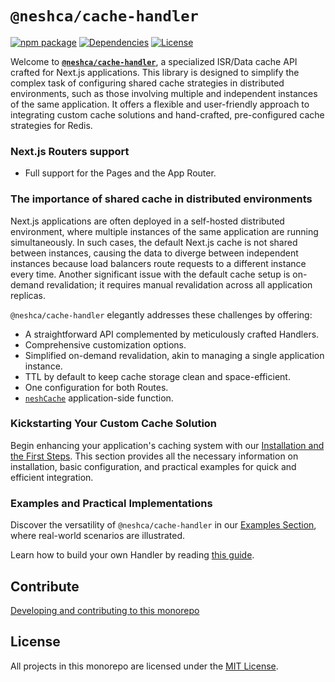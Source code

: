 # `@neshca/cache-handler`

[![npm package](https://img.shields.io/npm/v/@neshca/cache-handler/latest.svg)](https://www.npmjs.com/package/@neshca/cache-handler)
[![Dependencies](https://img.shields.io/npm/dm/@neshca/cache-handler)](https://www.npmjs.com/package/@neshca/cache-handler)
[![License](https://img.shields.io/npm/l/express.svg)](https://github.com/caching-tools/next-shared-cache/blob/canary/packages/cache-handler/LICENSE)

Welcome to [**`@neshca/cache-handler`**](./packages/cache-handler/README.md), a specialized ISR/Data cache API crafted for Next.js applications. This library is designed to simplify the complex task of configuring shared cache strategies in distributed environments, such as those involving multiple and independent instances of the same application. It offers a flexible and user-friendly approach to integrating custom cache solutions and hand-crafted, pre-configured cache strategies for Redis.

### Next.js Routers support

- Full support for the Pages and the App Router.

### The importance of shared cache in distributed environments

Next.js applications are often deployed in a self-hosted distributed environment, where multiple instances of the same application are running simultaneously. In such cases, the default Next.js cache is not shared between instances, causing the data to diverge between independent instances because load balancers route requests to a different instance every time. Another significant issue with the default cache setup is on-demand revalidation; it requires manual revalidation across all application replicas.

`@neshca/cache-handler` elegantly addresses these challenges by offering:

- A straightforward API complemented by meticulously crafted Handlers.
- Comprehensive customization options.
- Simplified on-demand revalidation, akin to managing a single application instance.
- TTL by default to keep cache storage clean and space-efficient.
- One configuration for both Routes.
- [`neshCache`](https://caching-tools.github.io/next-shared-cache/functions/nesh-cache) application-side function.

### Kickstarting Your Custom Cache Solution

Begin enhancing your application's caching system with our [Installation and the First Steps](https://caching-tools.github.io/next-shared-cache/installation). This section provides all the necessary information on installation, basic configuration, and practical examples for quick and efficient integration.

### Examples and Practical Implementations

Discover the versatility of `@neshca/cache-handler` in our [Examples Section](https://caching-tools.github.io/next-shared-cache/redis), where real-world scenarios are illustrated.

Learn how to build your own Handler by reading [this guide](https://caching-tools.github.io/next-shared-cache/usage/creating-a-custom-handler).

## Contribute

[Developing and contributing to this monorepo](./docs/contributing/monorepo.md)

## License

All projects in this monorepo are licensed under the [MIT License](./LICENSE).
